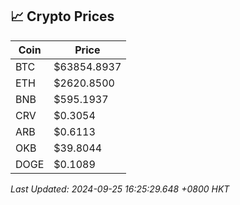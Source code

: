 ## 📈 Crypto Prices

| Coin | Price |
| ---- | ----- |
| BTC | $63854.8937 |
| ETH | $2620.8500 |
| BNB | $595.1937 |
| CRV | $0.3054 |
| ARB | $0.6113 |
| OKB | $39.8044 |
| DOGE | $0.1089 |

_Last Updated: 2024-09-25 16:25:29.648 +0800 HKT_